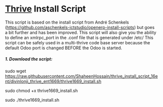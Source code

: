 # [Thrive](https://www.thrivebureau.com "Thrive ERP's Homepage") Install Script

This script is based on the install script from André Schenkels (https://github.com/aschenkels-ictstudio/openerp-install-scripts)
but goes a bit further and has been improved. This script will also give you the ability to define an xmlrpc_port in the .conf file that is generated under /etc/
This script can be safely used in a multi-thrive code base server because the default Odoo port is changed BEFORE the Odoo is started.

##### 1. Download the script:

sudo wget https://raw.githubusercontent.com/ShaheenHossain/thrive_install_script_16ent/divinlonji_thrive_ent1669/thrive1669_install.sh

sudo chmod +x thrive1669_install.sh

sudo ./thrive1669_install.sh



